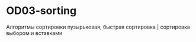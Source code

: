 # OD03-sorting
Алгоритмы сортировки
пузырьковая, быстрая сортировка | сортировка выбором и вставками 


